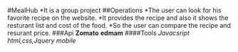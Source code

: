 #MealHub
*It is a group project
##Operations
*The user can look for his favorite recipe on the website.
*It provides the recipe and also it shows the resturant list and cost of the food.
*So the user can compare the recipe and resurant price.
###Api
**Zomato**
**edmam**
####Tools
*Javacsript*
*html,css,Jquery mobile*